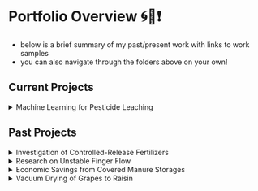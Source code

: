 # Portfolio Overview 🌀🤠❗️

* below is a brief summary of my past/present work with links to work samples
* you can also navigate through the folders above on your own!

## Current Projects

<details>
<summary>Machine Learning for Pesticide Leaching</summary>

* Collaborative project for Cornell Soil & Water Lab and NY Department of Environmental Conservation
* Building a Gradient Boosting binary classifer model to predict whether or not pesticides will leach
* [read more](https://github.com/izguenther6/Portfolio/tree/main/1%20Cornell%20Soil%20and%20Water%20Lab%2C%20Oct.%202022%20-%20Present/Predicting%20Pesticide%20Contamination%20in%20New%20York%20Aquifers)

</details>

## Past Projects

<details>
<summary>Investigation of Controlled-Release Fertilizers</summary>

* Internship project with Costa Farms in Miami, FL
* Performed experimental study on the efficacy of different controlled-release fertilizers
* [read more](https://github.com/izguenther6/Portfolio/tree/main/1%20Cornell%20Soil%20and%20Water%20Lab%2C%20Oct.%202022%20-%20Present/Predicting%20Pesticide%20Contamination%20in%20New%20York%20Aquifers](https://github.com/izguenther6/Portfolio/tree/main/3)%20Costa%20Farms%20-%20Summer%202023)

</details>

<details>
<summary>Research on Unstable Finger Flow</summary>

* Research project with Cornell Soil & Water Lab
* Studied how water infiltrates soil 
* [read more](https://github.com/izguenther6/Portfolio/tree/main/1%20Cornell%20Soil%20and%20Water%20Lab%2C%20Oct.%202022%20-%20Present/Predicting%20Pesticide%20Contamination%20in%20New%20York%20Aquifers](https://github.com/izguenther6/Portfolio/tree/main/3)%20Costa%20Farms%20-%20Summer%202023](https://github.com/izguenther6/Portfolio/tree/main/2)%20Cornell%20PRO-DAIRY%2C%20Jan.%202024%20-%20Present%20/Covered%20Storage%20Mass%20Balances)

</details>

<details>
<summary>Economic Savings from Covered Manure Storages</summary>

* Research project with Cornell PRO-DAIRY
* Calculated the economic savings from covered manure storages
* [read more](https://github.com/izguenther6/Portfolio/tree/main/1%20Cornell%20Soil%20and%20Water%20Lab%2C%20Oct.%202022%20-%20Present/Predicting%20Pesticide%20Contamination%20in%20New%20York%20Aquifers](https://github.com/izguenther6/Portfolio/tree/main/3)%20Costa%20Farms%20-%20Summer%202023](https://github.com/izguenther6/Portfolio/tree/main/2)%20Cornell%20PRO-DAIRY%2C%20Jan.%202024%20-%20Present%20/Covered%20Storage%20Mass%20Balances)

</details>

<details>
<summary>Vacuum Drying of Grapes to Raisin</summary>

* Class project for BEE 4630: Digital Food Engineering
* Created COMSOL simulation of how a grape is vacuum dried to a raisin
* [read more](https://github.com/izguenther6/Portfolio/tree/main/4%20BEE%204630%20-%20Digital%20Food%20Engineering%2C%20Spring%202023)

</details>
